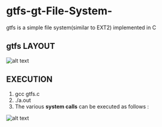 # gtfs-gt-File-System-
gtfs is a simple file system(similar to EXT2) implemented in C 

## gtfs LAYOUT
![alt text](https://github.com/pallavim98/gtfs-gt-File-System-/blob/master/gtfs_layout.png)

## EXECUTION
1. gcc gtfs.c  
2. ./a.out 
3. The various **system calls** can be executed as follows :

![alt text](https://github.com/pallavim98/gtfs-gt-File-System-/blob/master/gtfs_execution.png)
